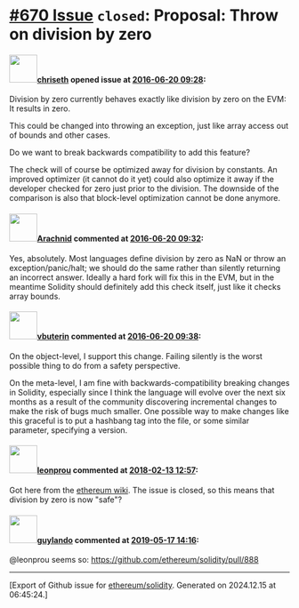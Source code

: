 # [\#670 Issue](https://github.com/ethereum/solidity/issues/670) `closed`: Proposal: Throw on division by zero

#### <img src="https://avatars.githubusercontent.com/u/9073706?v=4" width="50">[chriseth](https://github.com/chriseth) opened issue at [2016-06-20 09:28](https://github.com/ethereum/solidity/issues/670):

Division by zero currently behaves exactly like division by zero on the EVM: It results in zero.

This could be changed into throwing an exception, just like array access out of bounds and other cases.

Do we want to break backwards compatibility to add this feature?

The check will of course be optimized away for division by constants. An improved optimizer (it cannot do it yet) could also optimize it away if the developer checked for zero just prior to the division. The downside of the comparison is also that block-level optimization cannot be done anymore.


#### <img src="https://avatars.githubusercontent.com/u/17865?v=4" width="50">[Arachnid](https://github.com/Arachnid) commented at [2016-06-20 09:32](https://github.com/ethereum/solidity/issues/670#issuecomment-227094237):

Yes, absolutely. Most languages define division by zero as NaN or throw an exception/panic/halt; we should do the same rather than silently returning an incorrect answer. Ideally a hard fork will fix this in the EVM, but in the meantime Solidity should definitely add this check itself, just like it checks array bounds.

#### <img src="https://avatars.githubusercontent.com/u/2230894?v=4" width="50">[vbuterin](https://github.com/vbuterin) commented at [2016-06-20 09:38](https://github.com/ethereum/solidity/issues/670#issuecomment-227095400):

On the object-level, I support this change. Failing silently is the worst possible thing to do from a safety perspective.

On the meta-level, I am fine with backwards-compatibility breaking changes in Solidity, especially since I think the language will evolve over the next six months as a result of the community discovering incremental changes to make the risk of bugs much smaller. One possible way to make changes like this graceful is to put a hashbang tag into the file, or some similar parameter, specifying a version.

#### <img src="https://avatars.githubusercontent.com/u/7228844?u=922e1f653c4d845e31d41a0abb94b4617a90a0ff&v=4" width="50">[leonprou](https://github.com/leonprou) commented at [2018-02-13 12:57](https://github.com/ethereum/solidity/issues/670#issuecomment-365259163):

Got here from the [ethereum wiki](https://github.com/ethereum/wiki/wiki/Safety#beware-division-by-zero). The issue is closed, so this means that division by zero is now "safe"?

#### <img src="https://avatars.githubusercontent.com/u/14879163?v=4" width="50">[guylando](https://github.com/guylando) commented at [2019-05-17 14:16](https://github.com/ethereum/solidity/issues/670#issuecomment-493469945):

@leonprou seems so: https://github.com/ethereum/solidity/pull/888


-------------------------------------------------------------------------------



[Export of Github issue for [ethereum/solidity](https://github.com/ethereum/solidity). Generated on 2024.12.15 at 06:45:24.]
